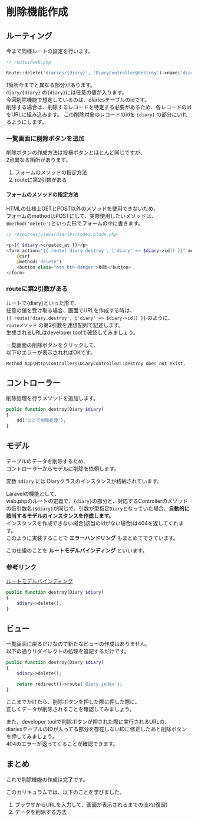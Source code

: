 # 削除機能作成

## ルーティング
今まで同様ルートの設定を行います。  

```php
// routes/web.php

Route::delete('diaries/{diary}', 'DiaryController@destroy')->name('diary.destroy');
```

1箇所今までと異なる部分があります。  
`diary/{diary}` の`{diary}`には任意の値が入ります。  
今回削除機能で想定しているのは、diariesテーブルのidです。  
削除する場合は、削除するレコードを特定する必要があるため、各レコードのidをURLに組み込みます。 
この削除対象のレコードのidを `{diary}` の部分にいれるようにします。  

### 一覧画面に削除ボタンを追加
削除ボタンの作成方法は投稿ボタンとほとんど同じですが、  
2点異なる箇所があります。  
1. フォームのメソッドの指定方法
2. routeに第2引数がある

#### フォームのメソッドの指定方法
HTMLの仕様上GETとPOST以外のメソッドを使用できないため、  
フォームのmethodはPOSTにして、実際使用したいメソッドは、  
`@method('delete')`といった形でフォームの中に書きます。  

```php
// resources/views/diaries/index.blade.php

<p>{{ $diary->created_at }}</p>
<form action="{{ route('diary.destroy', ['diary' => $diary->id]) }}" method="POST" class="d-inline">
    @csrf
    @method('delete')
    <button class="btn btn-danger">削除</button>
</form>
```

### routeに第2引数がある
ルートで{diary}といった形で、  
任意の値を受け取る場合、画面でURLを作成する時は、  
`{{ route('diary.destroy', ['diary' => $diary->id]) }}` のように、  
`routeメソッド` の第2引数を連想配列で記述します。  
生成されるURLはdeveloper toolで確認してみましょう。  

一覧画面の削除ボタンをクリックして、  
以下のエラーが表示されればOKです。  
```
Method App\Http\Controllers\DiaryController::destroy does not exist.
```

## コントローラー
削除処理を行うメソッドを追加します。  

```php
public function destroy(Diary $diary)
{
    dd('ここで削除処理');
}
```


## モデル
テーブルのデータを削除するため、  
コントローラーからモデルに削除を依頼します。 

変数 `$diary` には Diaryクラスのインスタンスが格納されています。  

Laravelの機能として、  
web.phpのルートの定義で、`{diary}`の部分と、対応するControllerのメソッドの仮引数名`($diary)`が同じで、引数が型指定`Diary`となっていた場合、**自動的に該当するモデルのインスタンスを作成します。**  
インスタンスを作成できない場合(該当のidがない場合)は404を返してくれます。  
このように実装することで **エラーハンドリング** もまとめてできています。  

この仕組のことを **ルートモデルバインディング** といいます。  
### 参考リンク
[ルートモデルバインディング](https://laravel.com/docs/6.x/routing#route-model-binding)

```php
public function destroy(Diary $diary)
{
    $diary->delete();
}
```


## ビュー
一覧画面に戻るだけなので新たなビューの作成はありません。  
以下の通りリダイレクトの処理を追記するだけです。  

```php
public function destroy(Diary $diary)
{
    $diary->delete();

    return redirect()->route('diary.index');
}
```

ここまでかけたら、削除ボタンを押した際に押した際に、  
正しくデータが削除されることを確認してみましょう。  

また、developer toolで削除ボタンが押された際に実行されるURLの、  
diariesテーブルのIDが入ってる部分を存在しないIDに修正したあと削除ボタンを押してみましょう。  
404のエラーが返ってくることが確認できます。  

## まとめ
これで削除機能の作成は完了です。  

このカリキュラムでは、以下のことを学びました。  
1. ブラウザからURLを入力して、画面が表示されるまでの流れ(復習)
2. データを削除する方法